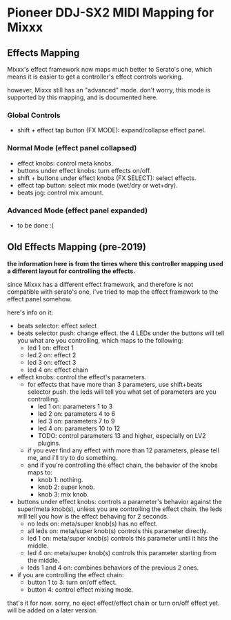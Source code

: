 # Pioneer DDJ-SX2 MIDI Mapping for Mixxx

## Effects Mapping

Mixxx's effect framework now maps much better to Serato's one, which means it is easier to get a controller's effect controls working.

however, Mixxx still has an "advanced" mode. don't worry, this mode is supported by this mapping, and is documented here.

### Global Controls

- shift + effect tap button (FX MODE): expand/collapse effect panel.

### Normal Mode (effect panel collapsed)

- effect knobs: control meta knobs.
- buttons under effect knobs: turn effects on/off.
- shift + buttons under effect knobs (FX SELECT): select effects.
- effect tap button: select mix mode (wet/dry or wet+dry).
- beats jog: control mix amount.

### Advanced Mode (effect panel expanded)

- to be done :(




















## Old Effects Mapping (pre-2019)

**the information here is from the times where this controller mapping used a different layout for controlling the effects.**

since Mixxx has a different effect framework, and therefore is not compatible with serato's one, i've tried to map the effect framework to the effect panel somehow.

here's info on it:

- beats selector: effect select
- beats selector push: change effect. the 4 LEDs under the buttons will tell you what are you controlling, which maps to the following:
  - led 1 on: effect 1
  - led 2 on: effect 2
  - led 3 on: effect 3
  - led 4 on: effect chain
- effect knobs: control the effect's parameters.
  - for effects that have more than 3 parameters, use shift+beats selector push.
    the leds will tell you what set of parameters are you controlling.
    - led 1 on: parameters 1 to 3
    - led 2 on: parameters 4 to 6
    - led 3 on: parameters 7 to 9
    - led 4 on: parameters 10 to 12
    - TODO: control parameters 13 and higher, especially on LV2 plugins.
  - if you ever find any effect with more than 12 parameters, please tell me, and i'll try to do something.
  - and if you're controlling the effect chain, the behavior of the knobs maps to:
    - knob 1: nothing.
    - knob 2: super knob.
    - knob 3: mix knob.
- buttons under effect knobs: controls a parameter's behavior against the super/meta knob(s), unless you are controlling the effect chain. the leds will tell you how is the effect behaving for 2 seconds.
  - no leds on: meta/super knob(s) has no effect.
  - all leds on: meta/super knob(s) controls this parameter directly.
  - led 1 on: meta/super knob(s) controls this parameter until it hits the middle.
  - led 4 on: meta/super knob(s) controls this parameter starting from the middle.
  - leds 1 and 4 on: combines behaviors of the previous 2 ones.
- if you are controlling the effect chain:
  - button 1 to 3: turn on/off effect.
  - button 4: control effect mixing mode.

that's it for now. sorry, no eject effect/effect chain or turn on/off effect yet. will be added on a later version.
